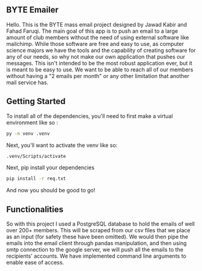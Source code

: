 ## BYTE Emailer
Hello. This is the BYTE mass email project designed by Jawad Kabir and Fahad Faruqi. The main goal of this app is to push an email to a large amount of club members without the need of using external software like mailchimp. While those software are free and easy to use, as computer science majors we have the tools and the capability of creating software for any of our needs, so why not make our own application that pushes our messages. This isn't intended to be the most robust application ever, but it is meant to be easy to use. We want to be able to reach all of our members without having a "2 emails per month" or any other limitation that another mail service has. 
## Getting Started
To install all of the dependencies, you'll need to first make a virtual environment like so :
```bash
py -m venv .venv
```
Next, you'll want to activate the venv like so:
```bash
.venv/Scripts/activate
```
Next, pip install your dependencies
```bash
pip install -r req.txt
```
And now you should be good to go!
## Functionalities
So with this project I used a PostgreSQL database to hold the emails of well over 200+ members. This will be scraped from our csv files that we place as an input (for safety these have been omitted). We would then pipe the emails into the email client through pandas manipulation, and then using smtp connection to the google server, we will push all the emails to the recipients' accounts. We have implemented command line arguments to enable ease of access. 
